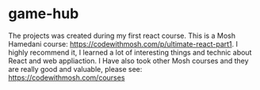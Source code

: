 # game-hub

The projects was created during my first react course. This is a Mosh Hamedani course: https://codewithmosh.com/p/ultimate-react-part1.
I highly recommend it, I learned a lot of interesting things and technic about React and web appliaction.
I Have also took other Mosh courses and they are really good and valuable, please see: https://codewithmosh.com/courses
